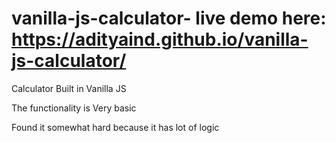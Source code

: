 # vanilla-js-calculator- live demo here: https://adityaind.github.io/vanilla-js-calculator/
Calculator Built in Vanilla JS

The functionality is Very basic

Found it somewhat hard because it has lot of logic

